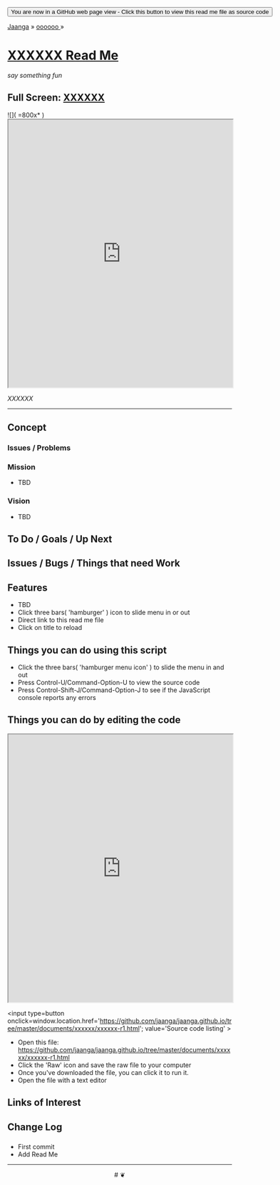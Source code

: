 ﻿<span style=display:none; >[You are now in a GitHub source code view - click this link to view Read Me file as a web page]( http://jaanga.github.io/xxxxxx/#README.md "View file as a web page." ) </span>
<div><input type=button onclick=window.location.href='https://github.com/jaanga/000000/tree/master/documents/xxxxxx/';
value='You are now in a GitHub web page view - Click this button to view this read me file as source code' ></div>

[Jaanga]( https://jaanga.github.io ) &raquo; [ oooooo ]( http://jaanga.github.io/documents/  ) &raquo;


[XXXXXX Read Me]( https://jaanga.github.io/xxxxxx/index.html#readme.md )
===
_say something fun_

## Full Screen: [ XXXXXX ]( https://jaanga.github.io/xxxxxx/index.html )

<img src="" style=display:none; width=800 >
![]( =800x* )

<iframe src=https://jaanga.github.io/documents/xxxxxx/index.html width=100% height=600px onload=this.contentWindow.controls.enableZoom=false; ></iframe>

_XXXXXX_

***

## Concept

### Issues / Problems
<!--

The general format is an adaptation of the ideas developed in Alexander's _et al_ [A Pattern Language]( https://books.google.com/books?id=hwAHmktpk5IC&pg=PR10#v=onepage&q&f=false ) - as sammarized on page 10.

Each pattern describes a problem which occurs over and over again in our environment, and then describes the core of the solution to that problem, in such a way that you can use this solution a million times over, without ever doing it the same way twice.

patterns are descriptions of common problems and proposal for the solutions that can be used repeatedly every time the problem is encountered and producing an different outcome.

-->

### Mission
<!-- a statement of a rationale, applicable now as well as in the future -->

* TBD

### Vision
<!--  a descriptive picture of a desired future state -->

* TBD

## To Do / Goals / Up Next



## Issues / Bugs / Things that need Work


## Features

* TBD
* Click three bars( 'hamburger' ) icon to slide menu in or out
* Direct link to this read me file
* Click on title to reload


## Things you can do using this script


* Click the three bars( 'hamburger menu icon' ) to slide the menu in and out
* Press Control-U/Command-Option-U to view the source code
* Press Control-Shift-J/Command-Option-J to see if the JavaScript console reports any errors



## Things you can do by editing the code

<iframe src='https://jaanga.github.io/cookbook-html/examples/libraries/ace-editor/ace-view-r1.html#
	http://jaanga.github.io/documents/xxxxxx/xxxxxx-r1.html' width=100% height=600 ></iframe>

<input type=button onclick=window.location.href='https://github.com/jaanga/jaanga.github.io/tree/master/documents/xxxxxx/xxxxxx-r1.html';
value='Source code listing' >


* Open this file: https://github.com/jaanga/jaanga.github.io/tree/master/documents/xxxxxx/xxxxxx-r1.html
* Click the 'Raw' icon and save the raw file to your computer
* Once you've downloaded the file, you can click it to run it.
* Open the file with a text editor


<!--
## Users
_where used_

Intended for xxx
-->



## Links of Interest



## Change Log

###

* First commit
* Add Read Me


***

<center title='Jaanga ~ your 3D happy place' >
# <a href=javascript:window.scrollTo(0,0); style=text-decoration:none; > ❦ </a>
</center>
